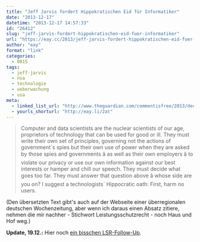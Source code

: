 ```yaml
---
title: "Jeff Jarvis fordert Hippokratischen Eid für Informatiker"
date: "2013-12-17"
datetime: "2013-12-17 14:57:33"
id: "26412"
slug: "jeff-jarvis-fordert-hippokratischen-eid-fuer-informatiker"
url: "https://eay.cc/2013/jeff-jarvis-fordert-hippokratischen-eid-fuer-informatiker/"
author: "eay"
format: "link"
categories:
  - 0815
tags:
  - jeff-jarvis
  - nsa
  - technologie
  - ueberwachung
  - usa
meta:
  - linked_list_url: "http://www.theguardian.com/commentisfree/2013/dec/09/tech-giant-companies-open-letter-white-house"
  - yourls_shorturl: "http://eay.li/2at"
---
```


> Computer and data scientists are the nuclear scientists of our age, proprietors of technology that can be used for good or ill. They must write their own set of principles, governing not the actions of government´s spies but their own use of power when they are asked by those spies and governments â as well as their own employers â to violate our privacy or use our own information against our best interests or hamper and chill our speech. They must decide what goes too far. They must answer that question above â whose side are you on? I suggest a technologists´ Hippocratic oath: First, harm no users.

(Den übersetzten Text gibt's auch auf der Webseite einer überregionalen deutschen Wochenzeitung, aber wenn ich daraus einen Absatz zitiere, nehmen die mir nachher - Stichwort Leistungsschutzrecht - noch Haus und Hof weg.)

**Update, 19.12.:** Hier noch [ein bisschen LSR-Follow-Up](//eay.cc/2013/lsr-und-depublizierungs-rant/).

